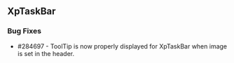 ## XpTaskBar

### Bug Fixes

* \#284697 - ToolTip is now properly displayed for XpTaskBar when image is set in the header.
